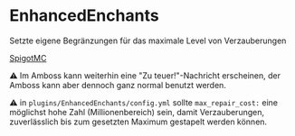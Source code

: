 # EnhancedEnchants

Setzte eigene Begränzungen für das maximale Level von Verzauberungen

[SpigotMC](https://www.spigotmc.org/resources/enhancedenchants.87089/)

⚠ Im Amboss kann weiterhin eine "Zu teuer!"-Nachricht erscheinen, der Amboss kann aber dennoch ganz normal benutzt werden.

⚠ in `plugins/EnhancedEnchants/config.yml` sollte `max_repair_cost:` eine möglichst hohe Zahl (Millionenbereich) sein, damit Verzauberungen, zuverlässlich bis zum gesetzten Maximum gestapelt werden können. 
